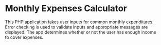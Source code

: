 # Monthly Expenses Calculator

This PHP application takes user inputs for common monthly expenditures. 
Error checking is used to validate inputs and appropriate messages are displayed. 
The app determines whether or not the user has enough income to cover expenses.
 
